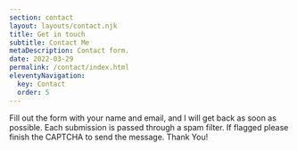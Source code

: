 ```yaml
---
section: contact
layout: layouts/contact.njk
title: Get in touch
subtitle: Contact Me
metaDescription: Contact form.
date: 2022-03-29
permalink: /contact/index.html
eleventyNavigation:
  key: Contact
  order: 5
---
```


Fill out the form with your name and email, and I will get back as soon as possible.
Each submission is passed through a spam filter. If flagged please finish the CAPTCHA to send the message. Thank You!